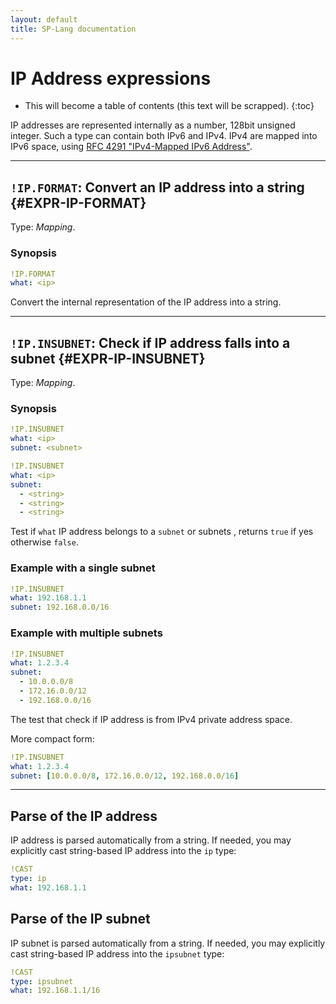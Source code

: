 ```yaml
---
layout: default
title: SP-Lang documentation
---
```


# IP Address expressions

* This will become a table of contents (this text will be scrapped).
{:toc}

IP addresses are represented internally as a number, 128bit unsigned integer.
Such a type can contain both IPv6 and IPv4.
IPv4 are mapped into IPv6 space, using [RFC 4291 "IPv4-Mapped IPv6 Address"](https://datatracker.ietf.org/doc/html/rfc4291#section-2.5.5.2).

--- 

## `!IP.FORMAT`: Convert an IP address into a string  {#EXPR-IP-FORMAT}

Type: _Mapping_.

### Synopsis

```yaml
!IP.FORMAT
what: <ip>
```

Convert the internal representation of the IP address into a string.


--- 

## `!IP.INSUBNET`: Check if IP address falls into a subnet {#EXPR-IP-INSUBNET}

Type: _Mapping_.

### Synopsis

```yaml
!IP.INSUBNET
what: <ip>
subnet: <subnet>
```

```yaml
!IP.INSUBNET
what: <ip>
subnet:
  - <string>
  - <string>
  - <string>
```

Test if `what` IP address belongs to a `subnet` or subnets , returns `true` if yes otherwise `false`.

### Example with a single subnet

```yaml
!IP.INSUBNET
what: 192.168.1.1
subnet: 192.168.0.0/16
```


### Example with multiple subnets

```yaml
!IP.INSUBNET
what: 1.2.3.4
subnet:
  - 10.0.0.0/8
  - 172.16.0.0/12
  - 192.168.0.0/16
```

The test that check if IP address is from IPv4 private address space.


More compact form:

```yaml
!IP.INSUBNET
what: 1.2.3.4
subnet: [10.0.0.0/8, 172.16.0.0/12, 192.168.0.0/16]
```


---

## Parse of the IP address

IP address is parsed automatically from a string.
If needed, you may explicitly cast string-based IP address into the `ip` type:

```yaml
!CAST
type: ip
what: 192.168.1.1
```


## Parse of the IP subnet

IP subnet is parsed automatically from a string.
If needed, you may explicitly cast string-based IP address into the `ipsubnet` type:

```yaml
!CAST
type: ipsubnet
what: 192.168.1.1/16
```
